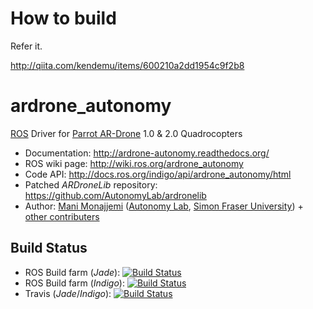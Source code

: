 # How to build

Refer it.

http://qiita.com/kendemu/items/600210a2dd1954c9f2b8

# ardrone_autonomy 

[ROS](http://ros.org) Driver for [Parrot AR-Drone](http://ardrone2.parrot.com/) 1.0 & 2.0 Quadrocopters

* Documentation: http://ardrone-autonomy.readthedocs.org/
* ROS wiki page: http://wiki.ros.org/ardrone_autonomy
* Code API: http://docs.ros.org/indigo/api/ardrone_autonomy/html
* Patched _ARDroneLib_ repository: https://github.com/AutonomyLab/ardronelib
* Author: [Mani Monajjemi](http://mani.im) ([Autonomy Lab](http://autonomylab.org), [Simon Fraser University](http://www.sfu.ca)) + [other contributers](http://ardrone-autonomy.readthedocs.org/en/latest/contributers.html)

## Build Status

* ROS Build farm (_Jade_): [![Build Status](http://build.ros.org/buildStatus/icon?job=Jdev__ardrone_autonomy__ubuntu_trusty_amd64)](http://build.ros.org/job/Jdev__ardrone_autonomy__ubuntu_trusty_amd64/)
* ROS Build farm (_Indigo_): [![Build Status](http://build.ros.org/buildStatus/icon?job=Idev__ardrone_autonomy__ubuntu_trusty_amd64)](http://build.ros.org/job/Idev__ardrone_autonomy__ubuntu_trusty_amd64/)
* Travis (_Jade_/_Indigo_): [![Build Status](https://travis-ci.org/AutonomyLab/ardrone_autonomy.svg?branch=indigo-devel)](https://travis-ci.org/AutonomyLab/ardrone_autonomy)

